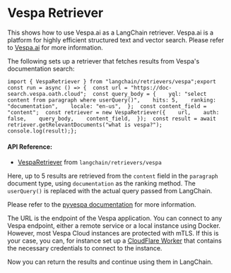 Vespa Retriever
===============

This shows how to use Vespa.ai as a LangChain retriever. Vespa.ai is a platform for highly efficient structured text and vector search. Please refer to [Vespa.ai](https://vespa.ai) for more information.

The following sets up a retriever that fetches results from Vespa's documentation search:

    import { VespaRetriever } from "langchain/retrievers/vespa";export const run = async () => {  const url = "https://doc-search.vespa.oath.cloud";  const query_body = {    yql: "select content from paragraph where userQuery()",    hits: 5,    ranking: "documentation",    locale: "en-us",  };  const content_field = "content";  const retriever = new VespaRetriever({    url,    auth: false,    query_body,    content_field,  });  const result = await retriever.getRelevantDocuments("what is vespa?");  console.log(result);};

#### API Reference:

*   [VespaRetriever](/docs/api/retrievers_vespa/classes/VespaRetriever) from `langchain/retrievers/vespa`

Here, up to 5 results are retrieved from the `content` field in the `paragraph` document type, using `documentation` as the ranking method. The `userQuery()` is replaced with the actual query passed from LangChain.

Please refer to the [pyvespa documentation](https://pyvespa.readthedocs.io/en/latest/getting-started-pyvespa.html#Query) for more information.

The URL is the endpoint of the Vespa application. You can connect to any Vespa endpoint, either a remote service or a local instance using Docker. However, most Vespa Cloud instances are protected with mTLS. If this is your case, you can, for instance set up a [CloudFlare Worker](https://cloud.vespa.ai/en/security/cloudflare-workers) that contains the necessary credentials to connect to the instance.

Now you can return the results and continue using them in LangChain.